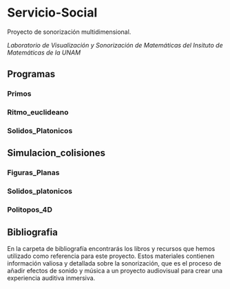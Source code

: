 # Servicio-Social

Proyecto de sonorización multidimensional. 

*Laboratorio de Visualización y Sonorización de Matemáticas del 
Insituto de Matemáticas de la UNAM*

## Programas
### Primos
### Ritmo_euclideano
### Solidos_Platonicos

## Simulacion_colisiones
### Figuras_Planas
### Solidos_platonicos
### Politopos_4D

## Bibliografia
En la carpeta de bibliografía encontrarás los libros y recursos que hemos utilizado como referencia para este proyecto. Estos materiales contienen información valiosa y detallada sobre la sonorización, que es el proceso de añadir efectos de sonido y música a un proyecto audiovisual para crear una experiencia auditiva inmersiva.
